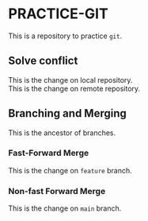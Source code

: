 # PRACTICE-GIT
This is a repository to practice `git`.

## Solve conflict
This is the change on local repository.<br>
This is the change on remote repository.

## Branching and Merging
This is the ancestor of branches.

### Fast-Forward Merge
This is the change on `feature` branch.

### Non-fast Forward Merge
This is the change on `main` branch.

